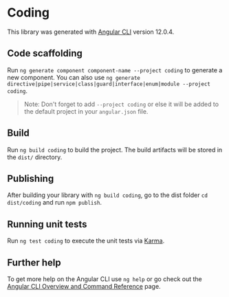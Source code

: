 # Coding

This library was generated with [Angular CLI](https://github.com/angular/angular-cli) version 12.0.4.

## Code scaffolding

Run `ng generate component component-name --project coding` to generate a new component. You can also use `ng generate directive|pipe|service|class|guard|interface|enum|module --project coding`.
> Note: Don't forget to add `--project coding` or else it will be added to the default project in your `angular.json` file. 

## Build

Run `ng build coding` to build the project. The build artifacts will be stored in the `dist/` directory.

## Publishing

After building your library with `ng build coding`, go to the dist folder `cd dist/coding` and run `npm publish`.

## Running unit tests

Run `ng test coding` to execute the unit tests via [Karma](https://karma-runner.github.io).

## Further help

To get more help on the Angular CLI use `ng help` or go check out the [Angular CLI Overview and Command Reference](https://angular.io/cli) page.
